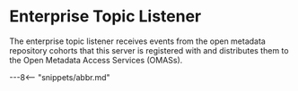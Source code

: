 <!-- SPDX-License-Identifier: CC-BY-4.0 -->
<!-- Copyright Contributors to the ODPi Egeria project. -->

# Enterprise Topic Listener

The enterprise topic listener receives events from the open metadata repository cohorts
that this server is registered with and distributes
them to the Open Metadata Access Services (OMASs).


---8<-- "snippets/abbr.md"